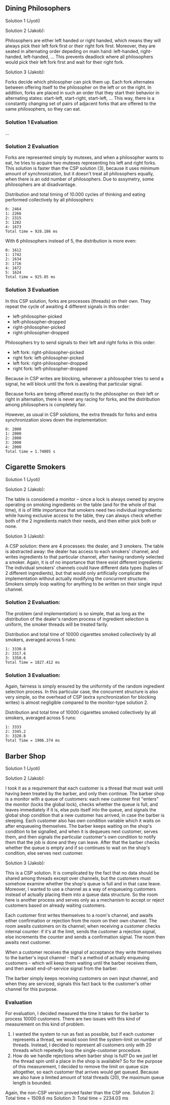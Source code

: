 ## Dining Philosophers

Solution 1 (Jyoti)

Solution 2 (Jakob):

Philosophers are either left handed or right handed, which means
they will always pick their left fork first or their right fork first.
Moreover, they are seated in alternating order depeding on main hand:
left-handed, right-handed, left-handed, ... This prevents deadlock where
all philosophers would pick their left fork first and wait for their right
fork.

Solution 3 (Jakob):

Forks decide which philosopher can pick them up. Each fork
alternates between offering itself to the philosopher on the left or on the
right. In addition, forks are placed in such an order that they start their
behavior in alternating states: start-left, start-right, start-left, ...
This way, there is a constantly changing set of pairs of adjacent forks that
are offered to the same philosophers, so they can eat.

### Solution 1 Evaluation

...

### Solution 2 Evaluation

Forks are represented simply by mutexes, and when a philosopher wants to eat,
he tries to acquire two mutexes representing his left and right forks.
This solution is faster than the CSP solution (3), because it uses minimum
amount of synchronization, but it doesn't treat all philosophers equally, when
there is an odd number of philosophers. Due to assymetry, some philosophers
are at disadvantage.

Distribution and total timing of 10.000 cycles of thinking and eating
performed collectively by all philosophers:
```
0: 2464
1: 2266
2: 2315
3: 1282
4: 1673
Total time = 928.186 ms
```

With 6 philosophers instead of 5, the distribution is more even:
```
0: 1612
1: 1742
2: 1634
3: 1716
4: 1672
5: 1624
Total time = 925.85 ms
```

### Solution 3 Evaluation

In this CSP solution, forks are processes (threads) on their own.
They repeat the cycle of awaiting 4 different signals in this order:
- left-philosopher-picked
- left-philosopher-dropped
- right-philosopher-picked
- right-philosopher-dropped

Philosophers try to send signals to their left and right forks in this order:
- left fork: right-philosopher-picked
- right fork: left-philosopher-picked
- left fork: right-philosopher-dropped
- right fork: left-philosopher-dropped

Because in CSP writes are blocking, whenever a philosopher tries to send
a signal, he will block until the fork is awaiting that particular signal.

Because forks are being offered exactly to the philosopher on their left or
right in alternation, there is never any racing for forks, and the
distribution among philosophers is completely fair.

However, as usual in CSP solutions, the extra threads for forks and
extra synchronization slows down the implementation:
```
0: 2000
1: 2000
2: 2000
3: 2000
4: 2000
Total time = 1.74805 s
```

## Cigarette Smokers

Solution 1 (Jyoti)

Solution 2 (Jakob):

The table is considered a monitor – since a lock is always owned by anyone
operating on smoking ingredients on the table (and for the whole of that time),
it is of little importance that smokers need two individual ingredients: while
having exclusive access to the table, they can always check whether both of the
2 ingredients match their needs, and then either pick both or none.

Solution 3 (Jakob):

A CSP solution: there are 4 processes: the dealer, and 3 smokers. The table is
abstracted away: the dealer has access to each smokers' channel, and writes
ingredients to that particular channel, after having randomly selected a smoker.
Again, it is of no importance that there exist different ingredients:
The individual smokers' channels could have different data types (tuples of 2
different ingredients), but that would only artificially complicate the
implementation without actually modifying the concurrent structure. Smokers
simply loop waiting for anything to be written on their single input channel.



### Solution 2 Evaluation:

The problem (and implementation) is so simple, that as long as the distribution
of the dealer's random process of ingredient selection is uniform, the smoker
threads will be treated farily.

Distribution and total time of 10000 cigarettes smoked collectively by all
smokers, averaged across 5 runs:
```
1: 3330.8
2: 3317.6
3: 3350.6
Total Time = 1827.412 ms
```

### Solution 3 Evaluation:

Again, fairness is simply ensured by the uniformity of the random ingredient
selection process. In this particular case, the concurrent structure is also
very simple, so the overhead of CSP (extra synchronization for blocking
writes) is almost negligible compared to the monitor-type solution 2.

Distribution and total time of 10000 cigarettes smoked collectively by all
smokers, averaged across 5 runs:
```
1: 3333
2: 3345.2
3: 3320.8
Total Time = 1906.374 ms
```

## Barber Shop

Solution 1 (Jyoti)

Solution 2 (Jakob):

I took it as a requirement that each customer is a thread that must wait until
having been treated by the barber, and only then continue.
The barber shop is a monitor with a queue of customers: each new customer first
"enters" the monitor (locks the global lock), checks whether the queue is full,
and leaves immediately if it is, else puts itself into the queue, and signals
the global shop condition that a new customer has arrived, in case the barber
is sleeping. Each customer also has own condition variable which it waits on
after enqueueing themselves. The barber keeps waiting on the shop's condition
to be signalled, and when it is dequeues next customer, serves them, and then
signals the particular customer's own condition to notify them that the job is
done and they can leave. After that the barber checks whether the queue is
empty and if so continues to wait on the shop's condition, else serves next
customer.


Solution 3 (Jakob):

This is a CSP solution. It is complicated by the fact that no data should be
shared among threads except over channels, but the customers must somehow
examine whether the shop's queue is full and in that case leave. Moreover,
I wanted to use a channel as a way of enqueueing customers instead of actually
placing them into a queue data structure. So the room here is another process
and serves only as a mechanism to accept or reject customers based on already
waiting customers.

Each customer first writes themselves to a room's channel, and awaits either
confirmation or rejection from the room on their own channel. The room awaits
customers on its channel; when receiving a customer checks internal counter:
if it's at the limit, sends the customer a rejection signal, else increments
the counter and sends a confirmation signal. The room then awaits next customer.

When a customer receives the signal of acceptance they write themselves to the
barber's input channel - that's a method of actually enqueuing customers -
which will keep them waiting until the barber receives them, and then await
end-of-service signal from the barber.

The barber simply keeps receiving customers on own input channel, and when
they are serviced, signals this fact back to the customer's other channel for
this purpose.

### Evaluation

For evaluation, I decided measured the time it takes for the barber to process
10000 customers. There are two issues with this kind of measurement on this
kind of problem.
1. I wanted the system to run as fast as possible, but if each
customer represents a thread, we would soon limit the system-limit on number
of threads. Instead, I decided to represent all customers only with 20 threads
which repetedly loop the single-customer procedure.
2. How do we handle rejections when barber shop is full? Do we just let the
thread spin until a place in the shop is available? So for the purpose of
this measurement, I decided to remove the limit on queue size altogether, so
each customer that arrives would get queued. Because we also have a limited
amount of total threads (20), the maximum queue length is bounded.

Again, the non-CSP version proved faster than the CSP one.
Solution 2: Total time = 1509.6 ms
Solution 3: Total time = 2234.03 ms



